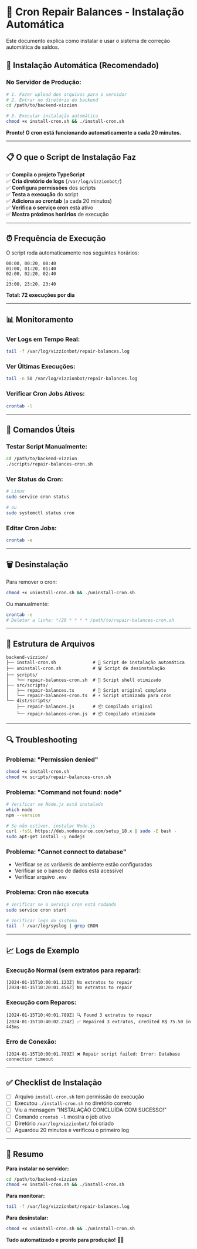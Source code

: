 # 🔧 Cron Repair Balances - Instalação Automática

Este documento explica como instalar e usar o sistema de correção automática de saldos.

## 🚀 Instalação Automática (Recomendado)

### No Servidor de Produção:

```bash
# 1. Fazer upload dos arquivos para o servidor
# 2. Entrar no diretório do backend
cd /path/to/backend-vizzion

# 3. Executar instalação automática
chmod +x install-cron.sh && ./install-cron.sh
```

**Pronto! O cron está funcionando automaticamente a cada 20 minutos.**

---

## 📋 O que o Script de Instalação Faz

✅ **Compila o projeto TypeScript**  
✅ **Cria diretório de logs** (`/var/log/vizzionbot/`)  
✅ **Configura permissões** dos scripts  
✅ **Testa a execução** do script  
✅ **Adiciona ao crontab** (a cada 20 minutos)  
✅ **Verifica o serviço cron** está ativo  
✅ **Mostra próximos horários** de execução  

---

## ⏰ Frequência de Execução

O script roda automaticamente nos seguintes horários:
```
00:00, 00:20, 00:40
01:00, 01:20, 01:40  
02:00, 02:20, 02:40
...
23:00, 23:20, 23:40
```

**Total: 72 execuções por dia**

---

## 📊 Monitoramento

### Ver Logs em Tempo Real:
```bash
tail -f /var/log/vizzionbot/repair-balances.log
```

### Ver Últimas Execuções:
```bash
tail -n 50 /var/log/vizzionbot/repair-balances.log
```

### Verificar Cron Jobs Ativos:
```bash
crontab -l
```

---

## 🔧 Comandos Úteis

### Testar Script Manualmente:
```bash
cd /path/to/backend-vizzion
./scripts/repair-balances-cron.sh
```

### Ver Status do Cron:
```bash
# Linux
sudo service cron status

# ou
sudo systemctl status cron
```

### Editar Cron Jobs:
```bash
crontab -e
```

---

## 🗑️ Desinstalação

Para remover o cron:
```bash
chmod +x uninstall-cron.sh && ./uninstall-cron.sh
```

Ou manualmente:
```bash
crontab -e
# Deletar a linha: */20 * * * * /path/to/repair-balances-cron.sh
```

---

## 📁 Estrutura de Arquivos

```
backend-vizzion/
├── install-cron.sh              # 🚀 Script de instalação automática
├── uninstall-cron.sh            # 🗑️ Script de desinstalação
├── scripts/
│   └── repair-balances-cron.sh  # 📜 Script shell otimizado
├── src/scripts/
│   ├── repair-balances.ts       # 📄 Script original completo
│   └── repair-balances-cron.ts  # ⚡ Script otimizado para cron
└── dist/scripts/
    ├── repair-balances.js       # 📦 Compilado original
    └── repair-balances-cron.js  # 📦 Compilado otimizado
```

---

## 🔍 Troubleshooting

### Problema: "Permission denied"
```bash
chmod +x install-cron.sh
chmod +x scripts/repair-balances-cron.sh
```

### Problema: "Command not found: node"
```bash
# Verificar se Node.js está instalado
which node
npm --version

# Se não estiver, instalar Node.js
curl -fsSL https://deb.nodesource.com/setup_18.x | sudo -E bash -
sudo apt-get install -y nodejs
```

### Problema: "Cannot connect to database"
- Verificar se as variáveis de ambiente estão configuradas
- Verificar se o banco de dados está acessível
- Verificar arquivo `.env`

### Problema: Cron não executa
```bash
# Verificar se o serviço cron está rodando
sudo service cron start

# Verificar logs do sistema
tail -f /var/log/syslog | grep CRON
```

---

## 📈 Logs de Exemplo

### Execução Normal (sem extratos para reparar):
```
[2024-01-15T10:00:01.123Z] No extratos to repair
[2024-01-15T10:20:01.456Z] No extratos to repair
```

### Execução com Reparos:
```
[2024-01-15T10:40:01.789Z] 🔍 Found 3 extratos to repair
[2024-01-15T10:40:02.234Z] ✅ Repaired 3 extratos, credited R$ 75.50 in 445ms
```

### Erro de Conexão:
```
[2024-01-15T10:00:01.789Z] ❌ Repair script failed: Error: Database connection timeout
```

---

## ✅ Checklist de Instalação

- [ ] Arquivo `install-cron.sh` tem permissão de execução
- [ ] Executou `./install-cron.sh` no diretório correto
- [ ] Viu a mensagem "INSTALAÇÃO CONCLUÍDA COM SUCESSO!"
- [ ] Comando `crontab -l` mostra o job ativo
- [ ] Diretório `/var/log/vizzionbot/` foi criado
- [ ] Aguardou 20 minutos e verificou o primeiro log

---

## 🎯 Resumo

**Para instalar no servidor:**
```bash
cd /path/to/backend-vizzion
chmod +x install-cron.sh && ./install-cron.sh
```

**Para monitorar:**
```bash
tail -f /var/log/vizzionbot/repair-balances.log
```

**Para desinstalar:**
```bash
chmod +x uninstall-cron.sh && ./uninstall-cron.sh
```

**Tudo automatizado e pronto para produção!** 🚀✨
